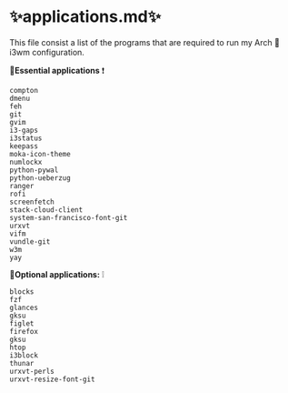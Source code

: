 <!Modified by Prutserdt, /home/archie/applications.md>
# :sparkles:applications.md:sparkles:

This file consist a list of the programs that are required to
run my Arch :penguin: i3wm configuration.

:white_flower:**Essential applications** :exclamation:
```
compton
dmenu
feh
git
gvim
i3-gaps
i3status
keepass
moka-icon-theme
numlockx
python-pywal
python-ueberzug
ranger
rofi
screenfetch
stack-cloud-client
system-san-francisco-font-git
urxvt
vifm
vundle-git
w3m
yay
```
:white_flower:**Optional applications:** :grey_exclamation:
```
blocks
fzf
glances
gksu
figlet
firefox
gksu
htop
i3block
thunar
urxvt-perls
urxvt-resize-font-git
```
